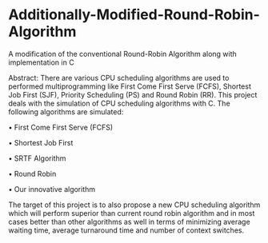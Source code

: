 # Additionally-Modified-Round-Robin-Algorithm
A modification of the conventional Round-Robin Algorithm along with implementation in C


Abstract:
There are various CPU scheduling algorithms are used to performed multiprogramming like First Come First Serve (FCFS), Shortest Job First (SJF), Priority Scheduling (PS) and Round Robin (RR). This project deals with the simulation of CPU scheduling algorithms with C. The following algorithms are simulated:

• First Come First Serve (FCFS)

• Shortest Job First

• SRTF Algorithm

• Round Robin

• Our innovative algorithm


The target of this project is to also propose a new CPU scheduling algorithm which will perform superior than current round robin algorithm and in most cases better than other algorithms as well in terms of minimizing average waiting time, average turnaround time and number of context switches.
